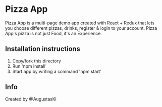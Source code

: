 # Pizza App

Pizza App is a multi-page demo app created with React + Redux that lets you choose different pizzas, drinks, register & login to your account. Pizza App's pizza is not just Food, it's an Experience.

## Installation instructions
1. Copy/fork this directory
2. Run 'npm install'
3. Start app by writing a command 'npm start'

## Info
Created by @AugustasKl
